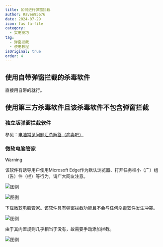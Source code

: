```yaml
---
title: 如何进行弹窗拦截
author: Raven95676
date: 2024-07-29
icon: fas fa-file
category:
  - 实用技巧
tag:
  - 弹窗拦截
  - 使用教程
isOriginal: true
order: 4
---
```

## 使用自带弹窗拦截的杀毒软件

直接用自带的就行。

## 使用第三方杀毒软件且该杀毒软件不包含弹窗拦截

### 独立版弹窗拦截软件<Badge text="推荐" type="tip" />

参见：[电脑常见问题汇总解答（病毒吧）](https://docs.qq.com/doc/DSU9mbmt5SHp2YmFS)

### 微软电脑管家

> [!warning]
> 该软件有诱导用户使用Microsoft Edge作为默认浏览器、打开任务栏小（广）组（告）件（栏）等行为，请广大网友注意。
>
> ![图例](https://s2.loli.net/2024/08/09/itAcbFreL8KuVy3.jpg)
>
> ![图例](https://s2.loli.net/2024/08/09/3sISPRkp92VagDv.jpg)

下载[微软电脑管家](https://pcmanager.microsoft.com/zh-cn)。该软件具有弹窗拦截功能且不会与任何杀毒软件发生冲突。

![图例](https://s2.loli.net/2024/08/09/DrawtXCo5TzL2Z8.jpg)

由于其内置规则几乎相当于没有，故需要手动添加拦截。

![图例](https://s2.loli.net/2024/08/09/ozhA8Qw5x6W2kBI.jpg)